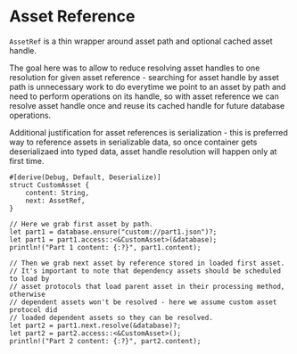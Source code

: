 # Asset Reference

`AssetRef` is a thin wrapper around asset path and optional cached asset handle.

The goal here was to allow to reduce resolving asset handles to one resolution
for given asset reference - searching for asset handle by asset path is unnecessary
work to do everytime we point to an asset by path and need to perform operations
on its handle, so with asset reference we can resolve asset handle once and reuse
its cached handle for future database operations.

Additional justification for asset references is serialization - this is preferred
way to reference assets in serializable data, so once container gets deserializaed
into typed data, asset handle resolution will happen only at first time.

```rust,ignore
#[derive(Debug, Default, Deserialize)]
struct CustomAsset {
    content: String,
    next: AssetRef,
}

// Here we grab first asset by path.
let part1 = database.ensure("custom://part1.json")?;
let part1 = part1.access::<&CustomAsset>(&database);
println!("Part 1 content: {:?}", part1.content);

// Then we grab next asset by reference stored in loaded first asset.
// It's important to note that dependency assets should be scheduled to load by
// asset protocols that load parent asset in their processing method, otherwise
// dependent assets won't be resolved - here we assume custom asset protocol did
// loaded dependent assets so they can be resolved.
let part2 = part1.next.resolve(&database)?;
let part2 = part2.access::<&CustomAsset>();
println!("Part 2 content: {:?}", part2.content);
```
